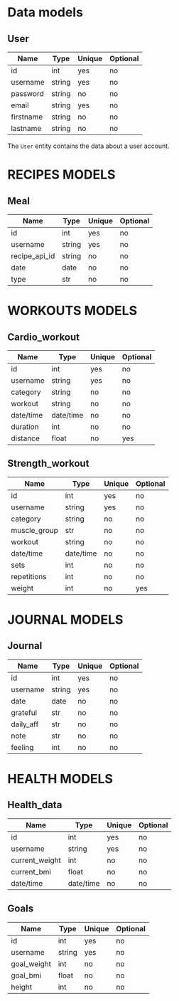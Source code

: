 # Data models

## User

| Name      | Type   | Unique | Optional |
| --------- | ------ | ------ | -------- |
| id            | int          | yes    | no       |
| username  | string | yes    | no       |
| password  | string | no     | no       |
| email     | string | yes    | no       |
| firstname | string | no     | no       |
| lastname  | string | no     | no       |

The `User` entity contains the data about a user account.

# RECIPES MODELS

## Meal

| Name          | Type         | Unique | Optional |
| ------------- | ------------ | ------ | -------- |
| id            | int          | yes    | no       |
| username        | string | yes    | no       |
| recipe_api_id | string       | no     | no       |
| date          | date         | no     | no       |
| type          | str          | no     | no       |

# WORKOUTS MODELS

## Cardio_workout

| Name         | Type                    | Unique | Optional |
| ------------ | ----------------------- | ------ | -------- |
| id            | int          | yes    | no       |
| username        | string | yes    | no       |
| category     | string | no     | no       |
| workout     | string | no     | no       |
| date/time    | date/time               | no     | no       |
| duration       | int                     | no     | no       |
| distance     | float                   | no     | yes      |

## Strength_workout

| Name         | Type                    | Unique | Optional |
| ------------ | ----------------------- | ------ | -------- |
| id            | int          | yes    | no       |
| username        | string | yes    | no       |
| category     | string | no     | no       |
| muscle_group | str                     | no     | no       |
| workout     | string | no     | no       |
| date/time    | date/time               | no     | no       |
| sets         | int                     | no     | no       |
| repetitions  | int                     | no     | no       |
| weight       | int                     | no     | yes      |

# JOURNAL MODELS

## Journal

| Name      | Type     | Unique | Optional |
| --------- | -------- | ------ | -------- |
| id            | int          | yes    | no       |
| username        | string | yes    | no       |
| date      | date     | no     | no       |
| grateful  | str      | no     | no       |
| daily_aff | str      | no     | no       |
| note      | str      | no     | no       |
| feeling   | int      | no     | no       |

# HEALTH MODELS

## Health_data

| Name           | Type        | Unique | Optional |
| -------------- | ----------- | ------ | -------- |
| id            | int          | yes    | no       |
| username        | string | yes    | no       |
| current_weight | int         | no     | no       |
| current_bmi    | float       | no     | no       |
| date/time      | date/time   | no     | no       |

## Goals

| Name        | Type        | Unique | Optional |
| ----------- | ----------- | ------ | -------- |
| id            | int          | yes    | no       |
| username        | string | yes    | no       |
| goal_weight | int         | no     | no       |
| goal_bmi    | float       | no     | no       |
| height    | int       | no     | no       |
